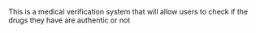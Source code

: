 This is a medical verification system that will allow users to 
check if the drugs they have are authentic or not

